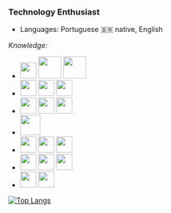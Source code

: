 ### Technology Enthusiast

- Languages: Portuguese :brazil: native, English             

*Knowledge:*

 - <img src="https://cdn.jsdelivr.net/gh/devicons/devicon/icons/javascript/javascript-original.svg" width="32" height="32"/> <img src="https://cdn.jsdelivr.net/gh/devicons/devicon/icons/nodejs/nodejs-plain-wordmark.svg" width="46" height="44"/> <img src="https://cdn.jsdelivr.net/gh/devicons/devicon/icons/react/react-original.svg" width="46" height="44"/>
 - <img src="https://cdn.jsdelivr.net/gh/devicons/devicon/icons/html5/html5-original-wordmark.svg" width="32" height="32"/> <img src="https://cdn.jsdelivr.net/gh/devicons/devicon/icons/css3/css3-original-wordmark.svg" width="32" height="32"/> <img src="https://cdn.jsdelivr.net/gh/devicons/devicon/icons/bootstrap/bootstrap-original.svg" width="32" height="32"/>
 - <img src="https://cdn.jsdelivr.net/gh/devicons/devicon/icons/c/c-original.svg" width="32" height="32"/> <img src="https://cdn.jsdelivr.net/gh/devicons/devicon/icons/java/java-original.svg" width="32" height="32"/> <img src="https://cdn.jsdelivr.net/gh/devicons/devicon/icons/python/python-original.svg" width="32" height="32"/> 
 - <img src="https://cdn.jsdelivr.net/gh/devicons/devicon/icons/wordpress/wordpress-original.svg" width="40" height="40"/>
 - <img src="https://cdn.jsdelivr.net/gh/devicons/devicon/icons/postgresql/postgresql-original.svg" width="32" height="32"/> <img src="https://cdn.jsdelivr.net/gh/devicons/devicon/icons/mysql/mysql-original-wordmark.svg" width="32" height="32"/> <img src="https://cdn.jsdelivr.net/gh/devicons/devicon/icons/mongodb/mongodb-plain-wordmark.svg" width="32" height="32"/>
 - <img src="https://cdn.jsdelivr.net/gh/devicons/devicon/icons/git/git-original.svg" width="32" height="32"/> <img src="https://cdn.jsdelivr.net/gh/devicons/devicon/icons/github/github-original.svg" width="32" height="32"/> <img src="https://cdn.jsdelivr.net/gh/devicons/devicon/icons/docker/docker-plain-wordmark.svg" width="32" height="32"/>
 - <img src="https://cdn.jsdelivr.net/gh/devicons/devicon/icons/linux/linux-original.svg" width="32" height="32"/> <img src="https://cdn.jsdelivr.net/gh/devicons/devicon/icons/windows8/windows8-original.svg" width="32" height="32"/> 
 
 [![Top Langs](https://github-readme-stats.vercel.app/api/top-langs/?username=Lemersom&layout=compact&theme=dark)](https://github.com/anuraghazra/github-readme-stats)
 
